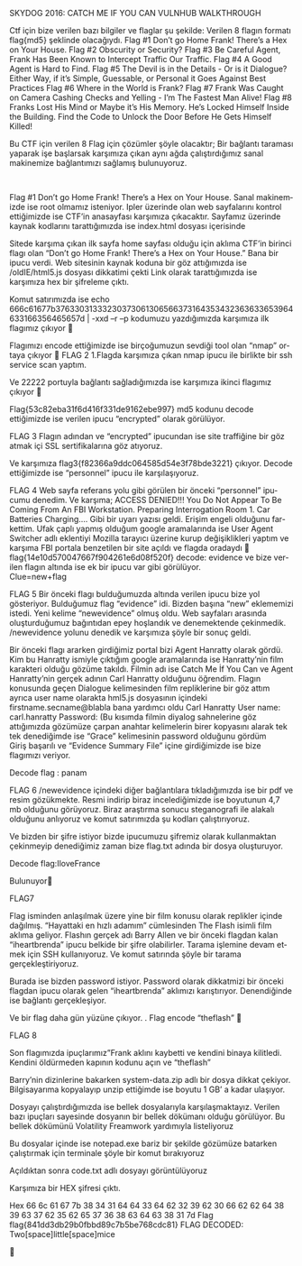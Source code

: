 SKYDOG 2016: CATCH ME IF YOU CAN VULNHUB WALKTHROUGH

Ctf için bize verilen bazı bilgiler ve flaglar şu şekilde:
Verilen 8 flagın formatı flag{md5} şeklinde olacağıydı.
Flag #1 Don’t go Home Frank! There’s a Hex on Your House.
Flag #2 Obscurity or Security?
Flag #3 Be Careful Agent, Frank Has Been Known to Intercept Traffic Our Traffic.
Flag #4 A Good Agent is Hard to Find.
Flag #5 The Devil is in the Details - Or is it Dialogue? Either Way, if it’s Simple, Guessable, or Personal it Goes Against Best Practices 
Flag #6 Where in the World is Frank?
Flag #7 Frank Was Caught on Camera Cashing Checks and Yelling - I’m The Fastest Man Alive!
Flag #8 Franks Lost His Mind or Maybe it’s His Memory. He’s Locked Himself Inside the Building. Find the Code to Unlock the Door Before He Gets Himself Killed!

Bu CTF için verilen 8 Flag için çözümler şöyle olacaktır;
Bir bağlantı taraması yaparak işe başlarsak karşımıza çıkan aynı ağda çalıştırdığımız sanal makinemize bağlantımızı sağlamış bulunuyoruz.<!DOCTYPE HTML PUBLIC "-//W3C//DTD HTML 4.0 Transitional//EN">
<HTML>
<HEAD>
	<META HTTP-EQUIV="CONTENT-TYPE" CONTENT="text/html; charset=utf-8">
	<TITLE></TITLE>
	<META NAME="GENERATOR" CONTENT="LibreOffice 4.1.6.2 (Linux)">
	<META NAME="CREATED" CONTENT="0;0">
	<META NAME="CHANGED" CONTENT="0;0">
	<STYLE TYPE="text/css">
	<!--
		@page { margin: 0.79in }
		P { margin-bottom: 0.08in }
		PRE.ctl { font-family: "Lohit Marathi", monospace }
	-->
	</STYLE>
</HEAD>
<BODY LANG="en-US" DIR="LTR">
<PRE CLASS="western"> 
</PRE>
</BODY>
</HTML>
Flag #1 Don’t go Home Frank! There’s a Hex on Your House.
Sanal makinemizde ise root olmamız isteniyor. 
Ipler üzerinde olan web sayfalarını kontrol ettiğimizde ise CTF’in anasayfası karşımıza çıkacaktır.
Sayfamız üzerinde kaynak kodlarını tarattığımızda ise index.html dosyası içerisinde
 
Sitede karşıma çıkan ilk sayfa home sayfası olduğu için aklıma CTF’in birinci flagı olan 
“Don’t go Home Frank! There’s a Hex on Your House.”
 Bana bir ipucu verdi. Web sitesinin kaynak koduna bir göz attığımızda ise /oldIE/html5.js dosyası dikkatimi çekti 
Link olarak tarattığımızda ise karşımıza hex bir şifreleme çıktı.

 
Komut satırımızda ise 
echo 666c61677b37633031333230373061306566373164353432363633653964633166356465657d | -xxd –r –p kodumuzu yazdığımızda karşımıza ilk flagımız çıkıyor 
 
Flagımızı encode ettiğimizde ise birçoğumuzun sevdiği tool olan “nmap” ortaya çıkıyor 
FLAG 2
1.Flagda karşımıza çıkan nmap ipucu ile birlikte bir ssh service scan yaptım. 



Ve 22222 portuyla bağlantı sağladığımızda ise karşımıza ikinci flagımız çıkıyor 
 
Flag{53c82eba31f6d416f331de9162ebe997} 
md5 kodunu decode ettiğimizde ise verilen ipucu “encrypted” olarak görülüyor.









FLAG 3
Flagın adından ve “encrypted”  ipucundan ise site traffiğine bir göz atmak içi SSL sertifikalarına göz atıyoruz.
 
Ve karşımıza  flag3{f82366a9ddc064585d54e3f78bde3221} çıkıyor. Decode ettiğimizde ise “personnel” ipucu ile karşılaşıyoruz.



FLAG 4
 Web sayfa referans yolu gibi görülen bir önceki “personnel” ipucumu denedim. Ve karşıma;
ACCESS DENIED!!! You Do Not Appear To Be Coming From An FBI Workstation. Preparing Interrogation Room 1. Car Batteries Charging....
Gibi bir uyarı yazısı geldi. Erişim engeli olduğunu farkettim. Ufak çaplı yapmış olduğum google aramalarında ise User Agent Switcher adlı eklentiyi Mozilla tarayıcı üzerine kurup değişiklikleri yaptım ve karşıma FBI portala benzetilen bir site açıldı ve flagda oradaydı   
flag{14e10d570047667f904261e6d08f520f} 
decode: evidence
ve bize verilen flagın altında ise ek bir ipucu var gibi görülüyor.  
Clue=new+flag
 
FLAG 5
Bir önceki flagı bulduğumuzda altında verilen ipucu bize yol gösteriyor. Bulduğumuz flag “evidence” idi. Bizden başına “new” eklememizi istedi.
Yeni kelime “newevidence” olmuş oldu. Web sayfaları arasında oluşturduğumuz bağıntıdan epey hoşlandık ve denemektende çekinmedik. /newevidence yolunu denedik ve karşımıza şöyle bir sonuç geldi.
 
Bir önceki flagı ararken girdiğimiz portal bizi Agent Hanratty olarak gördü. Kim bu Hanratty ismiyle çıktığım google aramalarında ise Hanratty’nin film karakteri olduğu gözüme takıldı. Filmin adı ise Catch Me İf You Can ve Agent Hanratty’nin gerçek adının Carl Hanratty olduğunu öğrendim. Flagın konusunda geçen Dialogue kelimesinden film repliklerine bir göz attım ayrıca user name olarakta hml5.js dosyasının içindeki firstname.secname@blabla bana yardımcı oldu 
Carl Hanratty
User name: carl.hanratty
Password: (Bu kısımda filmin diyalog sahnelerine göz attığımızda gözümüze çarpan anahtar kelimelerin birer kopyasını alarak tek tek denediğimde ise “Grace” kelimesinin password olduğunu gördüm  
Giriş başarılı ve “Evidence Summary File” içine girdiğimizde ise bize flagımızı veriyor.
 
Decode flag : panam

FLAG 6 
/newevidence içindeki diğer bağlantılara tıkladığımızda ise bir pdf ve resim gözükmekte.
Resmi indirip biraz incelediğimizde ise boyutunun 4,7 mb olduğunu görüyoruz.
Biraz araştırma sonucu steganografi ile alakalı olduğunu anlıyoruz ve komut satırımızda şu kodları çalıştırıyoruz.
 

Ve bizden bir şifre istiyor bizde ipucumuzu şifremiz olarak kullanmaktan çekinmeyip denediğimiz zaman bize flag.txt adında bir dosya oluşturuyor.
 

Decode flag:IloveFrance

Bulunuyor

FLAG7

Flag isminden anlaşılmak üzere yine bir film konusu olarak replikler içinde dağılmış.
“Hayattaki en hızlı adamım” cümlesinden The Flash isimli film aklıma geliyor.
Flashın gerçek adı Barry Allen ve bir önceki flagdan kalan “iheartbrenda” ipucu belkide bir şifre olabilirler.
Tarama işlemine devam etmek için SSH kullanıyoruz. Ve komut satırında şöyle bir tarama gerçekleştiriyoruz. 

Burada ise bizden password istiyor. Password olarak dikkatmizi bir önceki flagdan ipucu olarak gelen “iheartbrenda” aklımızı karıştırıyor. Denendiğinde ise bağlantı gerçekleşiyor.





Ve bir flag daha gün yüzüne çıkıyor.
 .
Flag encode “theflash” 







FLAG 8

Son flagımızda ipuçlarımız”Frank aklını kaybetti ve kendini binaya kilitledi. Kendini öldürmeden kapının kodunu açın ve “theflash” 

Barry’nin dizinlerine bakarken system-data.zip adlı bir dosya dikkat çekiyor. Bilgisayarıma kopyalayıp unzip ettiğimde ise boyutu 1 GB’ a kadar ulaşıyor. 

Dosyayı çalıştırdığımızda ise bellek dosyalarıyla karşılaşmaktayız.
Verilen bazı ipuçları sayesinde dosyanın bir bellek dökümanı olduğu görülüyor.
Bu bellek dökümünü Volatility Freamwork yardımıyla listeliyoruz 

Bu dosyalar içinde ise notepad.exe bariz bir şekilde gözümüze batarken çalıştırmak için terminale şöyle bir komut bırakıyoruz
 


Açıldıktan sonra code.txt adlı dosyayı görüntülüyoruz
 

Karşımıza bir HEX şifresi çıktı.

Hex	66 6c 61 67 7b 38 34 31 64 64 33 64 62 32 39 62 30 66 62 62 64 38 39 63 37 62 35 62 65 37 36 38 63 64 63 38 31 7d
Flag	flag{841dd3db29b0fbbd89c7b5be768cdc81}
 FLAG DECODED: Two[space]little[space]mice


